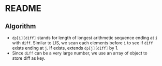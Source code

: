 # README

## Algorithm

- `dp[i][diff]` stands for length of longest arithmetic sequence ending at `i` with `diff`. Similar to LIS, we scan each elements before `i` to see if `diff` exists ending at `j`. If exists, extends `dp[j][diff]` by 1.
- Since `diff` can be a very large number, we use an array of object to store diff as key.
